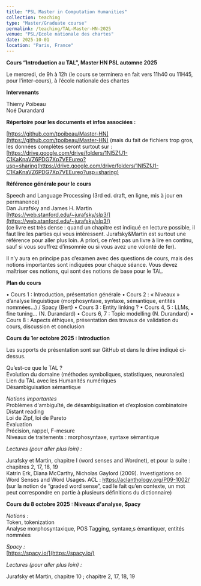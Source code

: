 ```yaml
---
title: "PSL Master in Computation Humanities" 
collection: teaching
type: "Master/Graduate course"
permalink: /teaching/TAL-Master-HN-2025
venue: "PSL/Ecole nationale des chartes"
date: 2025-10-01
location: "Paris, France"
---
```


**Cours “Introduction au TAL”, Master HN PSL automne 2025**  


Le mercredi, de 9h à 12h (le cours se terminera en fait vers 11h40 ou 11H45, pour l'inter-cours), à l’école nationale des chartes 


**Intervenants**  

Thierry Poibeau  
Noé Durandard  


**Répertoire pour les documents et infos associées :**  

[https://github.com/tpoibeau/Master-HN](https://github.com/tpoibeau/Master-HN) (mais du fait de fichiers trop gros, les données complètes seront surtout sur :
[https://drive.google.com/drive/folders/1Nl5ZfJ1-C1KaKnaVZ6PDG7Xp7VEEureo?usp=sharing(https://drive.google.com/drive/folders/1Nl5ZfJ1-C1KaKnaVZ6PDG7Xp7VEEureo?usp=sharing)

**Référence générale pour le cours**  

Speech and Language Processing (3rd ed. draft, en ligne, mis à jour en permanence)  
Dan Jurafsky and James H. Martin  
[https://web.stanford.edu/~jurafsky/slp3/](https://web.stanford.edu/~jurafsky/slp3/)  
(ce livre est très dense : quand un chapitre est indiqué en lecture possible, il faut lire les parties qui vous intéressent. Jurafsky&Martin est surtout une référence pour aller plus loin. A priori, ce n’est pas un livre à lire en continu, sauf si vous souffrez d’insomnie ou si vous avez une volonté de fer).   


Il n’y aura en principe pas d’examen avec des questions de cours, mais des notions importantes sont indiquées pour chaque séance. Vous devez maîtriser ces notions, qui sont des notions de base pour le TAL.  

**Plan du cours**

• Cours 1 : Introduction, présentation générale
• Cours 2 : « Niveaux » d’analyse linguistique (morphosyntaxe, syntaxe,
sémantique, entités nommées…) / Spacy (Bert)
• Cours 3 : Entity linking ?
• Cours 4, 5 : LLMs, fine tuning… (N. Durandard)
• Cours 6, 7 : Topic modelling (N. Durandard)
• Cours 8 : Aspects éthiques, présentation des travaux de validation du
cours, discussion et conclusion



**Cours du 1er octobre 2025 : Introduction**   

Les supports de présentation sont sur GitHub et dans le drive indiqué ci-dessus.   

Qu’est-ce que le TAL ?   
Evolution du domaine (méthodes symboliques, statistiques, neuronales)  
Lien du TAL avec les Humanités numériques   
Désambiguisation sémantique  

*Notions importantes*   
Problèmes d'ambiguïté, de désambiguïsation et d’explosion combinatoire   
Distant reading   
Loi de Zipf, loi de Pareto  
Evaluation  
Précision, rappel, F-mesure  
Niveaux de traitements : morphosyntaxe, syntaxe sémantique  


*Lectures (pour aller plus loin) :* 

Jurafsky et Martin, chapitre I (word senses and Wordnet), et pour la suite : chapitres 2, 17, 18, 19   
Katrin Erk, Diana McCarthy, Nicholas Gaylord (2009). Investigations on Word Senses and Word Usages. ACL : https://aclanthology.org/P09-1002/ (sur la notion de “graded word sense”, cad le fait qu’en contexte, un mot peut correspondre en partie à plusieurs définitions du dictionnaire)  

**Cours du 8 octobre 2025 : Niveaux d'analyse, Spacy**  

*Notions :*   
Token, tokenization  
Analyse morphosyntaxique, POS Tagging, syntaxe,s émantiquer, entités nommées  

*Spacy :*   
[https://spacy.io/](https://spacy.io/)   

*Lectures (pour aller plus loin) :*   

Jurafsky et Martin, chapitre 10 ; chapitre 2, 17, 18, 19  






